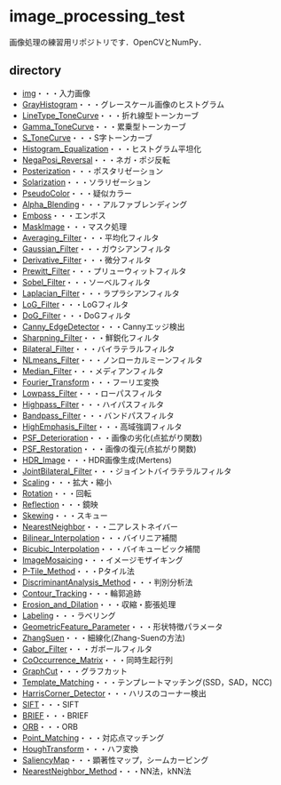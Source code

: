 # image_processing_test
画像処理の練習用リポジトリです．OpenCVとNumPy．

## directory
- [img](https://github.com/nono-n1I/image_processing_test/tree/master/img)・・・入力画像
- [GrayHistogram](https://github.com/nono-n1I/image_processing_test/tree/master/GrayHistogram)・・・グレースケール画像のヒストグラム
- [LineType_ToneCurve](https://github.com/nono-n1I/image_processing_test/tree/master/LineType_ToneCurve)・・・折れ線型トーンカーブ
- [Gamma_ToneCurve](https://github.com/nono-n1I/image_processing_test/tree/master/Gamma_ToneCurve)・・・累乗型トーンカーブ
- [S_ToneCurve](https://github.com/nono-n1I/image_processing_test/tree/master/S_ToneCurve)・・・S字トーンカーブ
- [Histogram_Equalization](https://github.com/nono-n1I/image_processing_test/tree/master/Histogram_Equalization)・・・ヒストグラム平坦化
- [NegaPosi_Reversal](https://github.com/nono-n1I/image_processing_test/tree/master/NegaPosi_Reversal)・・・ネガ・ポジ反転
- [Posterization](https://github.com/nono-n1I/image_processing_test/tree/master/Posterization)・・・ポスタリゼーション
- [Solarization](https://github.com/nono-n1I/image_processing_test/tree/master/Solarization)・・・ソラリゼーション
- [PseudoColor](https://github.com/nono-n1I/image_processing_test/tree/master/PseudoColor)・・・疑似カラー
- [Alpha_Blending](https://github.com/nono-n1I/image_processing_test/tree/master/Alpha_Blending)・・・アルファブレンディング
- [Emboss](https://github.com/nono-n1I/image_processing_test/tree/master/Emboss)・・・エンボス
- [MaskImage](https://github.com/nono-n1I/image_processing_test/tree/master/MaskImage)・・・マスク処理
- [Averaging_Filter](https://github.com/nono-n1I/image_processing_test/tree/master/Averaging_Filter)・・・平均化フィルタ
- [Gaussian_Filter](https://github.com/nono-n1I/image_processing_test/tree/master/Gaussian_Filter)・・・ガウシアンフィルタ
- [Derivative_Filter](https://github.com/nono-n1I/image_processing_test/tree/master/Derivative_Filter)・・・微分フィルタ
- [Prewitt_Filter](https://github.com/nono-n1I/image_processing_test/tree/master/Prewitt_Filter)・・・プリューウィットフィルタ
- [Sobel_Filter](https://github.com/nono-n1I/image_processing_test/tree/master/Sobel_Filter)・・・ソーベルフィルタ
- [Laplacian_Filter](https://github.com/nono-n1I/image_processing_test/tree/master/Laplacian_Filter)・・・ラプラシアンフィルタ
- [LoG_Filter](https://github.com/nono-n1I/image_processing_test/tree/master/LoG_Filter)・・・LoGフィルタ
- [DoG_Filter](https://github.com/nono-n1I/image_processing_test/tree/master/DoG_Filter)・・・DoGフィルタ
- [Canny_EdgeDetector](https://github.com/nono-n1I/image_processing_test/tree/master/Canny_EdgeDetector)・・・Cannyエッジ検出
- [Sharpning_Filter](https://github.com/nono-n1I/image_processing_test/tree/master/Sharpning_Filter)・・・鮮鋭化フィルタ
- [Bilateral_Filter](https://github.com/nono-n1I/image_processing_test/tree/master/Bilateral_Filter)・・・バイラテラルフィルタ
- [NLmeans_Filter](https://github.com/nono-n1I/image_processing_test/tree/master/NLmeans_Filter)・・・ノンローカルミーンフィルタ
- [Median_Filter](https://github.com/nono-n1I/image_processing_test/tree/master/Median_Filter)・・・メディアンフィルタ
- [Fourier_Transform](https://github.com/nono-n1I/image_processing_test/tree/master/Fourier_Transform)・・・フーリエ変換
- [Lowpass_Filter](https://github.com/nono-n1I/image_processing_test/tree/master/Lowpass_Filter)・・・ローパスフィルタ
- [Highpass_Filter](https://github.com/nono-n1I/image_processing_test/tree/master/Highpass_Filter)・・・ハイパスフィルタ
- [Bandpass_Filter](https://github.com/nono-n1I/image_processing_test/tree/master/Bandpass_Filter)・・・バンドパスフィルタ
- [HighEmphasis_Filter](https://github.com/nono-n1I/image_processing_test/tree/master/HighEmphasis_Filter)・・・高域強調フィルタ
- [PSF_Deterioration](https://github.com/nono-n1I/image_processing_test/tree/master/PSF_Deterioration)・・・画像の劣化(点拡がり関数)
- [PSF_Restoration](https://github.com/nono-n1I/image_processing_test/tree/master/PSF_Restoration)・・・画像の復元(点拡がり関数)
- [HDR_Image](https://github.com/nono-n1I/image_processing_test/tree/master/HDR_Image)・・・HDR画像生成(Mertens)
- [JointBilateral_Filter](https://github.com/nono-n1I/image_processing_test/tree/master/JointBilateral_Filter)・・・ジョイントバイラテラルフィルタ
- [Scaling](https://github.com/nono-n1I/image_processing_test/tree/master/Scaling)・・・拡大・縮小
- [Rotation](https://github.com/nono-n1I/image_processing_test/tree/master/Rotation)・・・回転
- [Reflection](https://github.com/nono-n1I/image_processing_test/tree/master/Reflection)・・・鏡映
- [Skewing](https://github.com/nono-n1I/image_processing_test/tree/master/Skewing)・・・スキュー
- [NearestNeighbor](https://github.com/nono-n1I/image_processing_test/tree/master/NearestNeighbor)・・・二アレストネイバー
- [Bilinear_Interpolation](https://github.com/nono-n1I/image_processing_test/tree/master/Bilinear_Interpolation)・・・バイリニア補間
- [Bicubic_Interpolation](https://github.com/nono-n1I/image_processing_test/tree/master/Bicubic_Interpolation)・・・バイキュービック補間
- [ImageMosaicing](https://github.com/nono-n1I/image_processing_test/tree/master/ImageMosaicing)・・・イメージモザイキング
- [P-Tile_Method](https://github.com/nono-n1I/image_processing_test/tree/master/P-Tile_Method)・・・Pタイル法
- [DiscriminantAnalysis_Method](https://github.com/nono-n1I/image_processing_test/tree/master/DiscriminantAnalysis_Method)・・・判別分析法
- [Contour_Tracking](https://github.com/nono-n1I/image_processing_test/tree/master/Contour_Tracking)・・・輪郭追跡
- [Erosion_and_Dilation](https://github.com/nono-n1I/image_processing_test/tree/master/Erosion_and_Dilation)・・・収縮・膨張処理
- [Labeling](https://github.com/nono-n1I/image_processing_test/tree/master/Labeling)・・・ラベリング
- [GeometricFeature_Parameter](https://github.com/nono-n1I/image_processing_test/tree/master/GeometricFeature_Parameter)・・・形状特徴パラメータ
- [ZhangSuen](https://github.com/nono-n1I/image_processing_test/tree/master/ZhangSuen)・・・細線化(Zhang-Suenの方法)
- [Gabor_Filter](https://github.com/nono-n1I/image_processing_test/tree/master/Gabor_Filter)・・・ガボールフィルタ
- [CoOccurrence_Matrix](https://github.com/nono-n1I/image_processing_test/tree/master/CoOccurrence_Matrix)・・・同時生起行列
- [GraphCut](https://github.com/nono-n1I/image_processing_test/tree/master/GraphCut)・・・グラフカット
- [Template_Matching](https://github.com/nono-n1I/image_processing_test/tree/master/Template_Matching)・・・テンプレートマッチング(SSD，SAD，NCC)
- [HarrisCorner_Detector](https://github.com/nono-n1I/image_processing_test/tree/master/HarrisCorner_Detector)・・・ハリスのコーナー検出
- [SIFT](https://github.com/nono-n1I/image_processing_test/tree/master/SIFT)・・・SIFT
- [BRIEF](https://github.com/nono-n1I/image_processing_test/tree/master/BRIEF)・・・BRIEF
- [ORB](https://github.com/nono-n1I/image_processing_test/tree/master/ORB)・・・ORB
- [Point_Matching](https://github.com/nono-n1I/image_processing_test/tree/master/Point_Matching)・・・対応点マッチング
- [HoughTransform](https://github.com/nono-n1I/image_processing_test/tree/master/HoughTransform)・・・ハフ変換
- [SaliencyMap](https://github.com/nono-n1I/image_processing_test/tree/master/SaliencyMap)・・・顕著性マップ，シームカービング
- [NearestNeighbor_Method](https://github.com/nono-n1I/image_processing_test/tree/master/NearestNeighbor_Method)・・・NN法，kNN法
